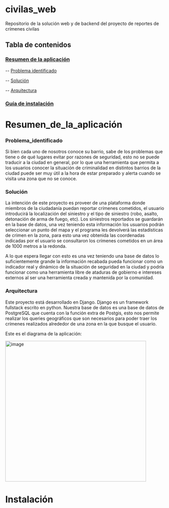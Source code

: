 # civilas_web
Repositorio de la solución web y de backend del proyecto de reportes de crímenes civilas

## Tabla de contenidos


### [Resumen de la aplicación](#Resumen_de_la_aplicación)<br>

-- [Problema identificado](#Problema_identificado)<br>

-- [Solución](#Solución)<br>

-- [Arquitectura](#Arquitectura)<br>

### [Guía de instalación](#Instalación)<br>

# Resumen_de_la_aplicación

### Problema_identificado

Si bien cada uno de nosotros conoce su barrio, sabe de los problemas que tiene o de qué lugares evitar por razones de seguridad, esto no se puede traducir a la ciudad en general, por lo que una herramienta que permita a los usuarios conocer la situación de criminalidad en distintos barrios de la ciudad puede ser muy útil a la hora de estar preparado y alerta cuando se visita una zona que no se conoce.

### Solución

La intención de este proyecto es proveer de una plataforma donde miembros de la ciudadanía puedan reportar crímenes cometidos, el usuario introducirá la localización del siniestro y el tipo de siniestro (robo, asalto, detonación de arma de fuego, etc). Los siniestros reportados se guardarán en la base de datos, una vez teniendo esta información los usuarios podrán seleccionar un punto del mapa y el programa les devolverá las estadísticas de crimen en la zona,  para esto una vez obtenida las coordenadas indicadas por el usuario se consultaron los crímenes cometidos en un área de 1000 metros a la redonda.

A lo que espera llegar con esto es una vez teniendo una base de datos lo suficientemente grande la información recabada pueda funcionar como un indicador real y dinámico de la situación de seguridad en la ciudad y podría funcionar como una herramienta libre de ataduras de gobierno e intereses externos al ser una herramienta creada y mantenida por la comunidad.

### Arquitectura

Este proyecto está desarrollado en Django. Django es un framework fullstack escrito en python. Nuestra base de datos es una base de datos de PostgreSQL que cuenta con la función extra de Postgis, esto nos permite realizar los queries geográficos que son necesarios para poder traer los crímenes realizados alrededor de una zona en la que busque el usuario.

Este es el diagrama de la aplicación:

<img width="442" alt="image" src="https://user-images.githubusercontent.com/57050096/117603275-47fc9880-b118-11eb-83eb-39dd7940f55f.png">

# Instalación
